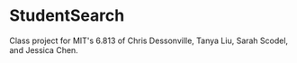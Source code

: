 StudentSearch
=============

Class project for MIT's 6.813 of Chris Dessonville, Tanya Liu, Sarah Scodel, and Jessica Chen.